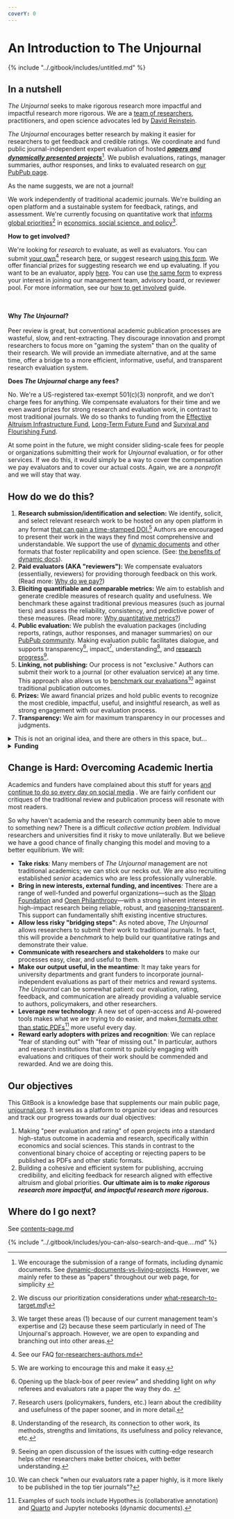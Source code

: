 ```yaml
---
coverY: 0
---
```


# An Introduction to The Unjournal

{% include "../.gitbook/includes/untitled.md" %}

## In a nutshell

_The Unjournal_ seeks to make rigorous research more impactful and impactful research more rigorous. We are a [team of researchers](https://www.unjournal.org/team), practitioners, and open science advocates led by [David Reinstein](https://www.davidreinstein.org/).&#x20;

_The Unjournal_ encourages better research by making it easier for researchers to get feedback and credible ratings. We coordinate and fund public journal-independent expert evaluation of hosted [_**papers and dynamically presented projects**_](#user-content-fn-1)[^1]. We publish evaluations, ratings, manager summaries, author responses, and links to evaluated research on [our PubPub page](https://unjournal.pubpub.org/).&#x20;

As the name suggests, we are not a journal!&#x20;

We work independently of traditional academic journals. We're building an open platform and a sustainable system for feedback, ratings, and assessment. We're currently focusing on quantitative work that [informs global priorities](#user-content-fn-2)[^2] in [economics, social science, and policy](#user-content-fn-3)[^3].



**How to get involved?**

We're looking for _research_ to evaluate, as well as evaluators. You can submit [your own](#user-content-fn-4)[^4] research [here](https://bit.ly/UJsubmit), or suggest research [using this form](https://coda.io/form/Suggesting-research_ddYqto0PuD0). We offer financial prizes for suggesting research we end up evaluating. If you want to be an evaluator, apply [here](https://coda.io/form/Join-the-Unjournal_dc3NLlpa-eq). You can use [the same form](https://coda.io/form/Join-the-Unjournal_dc3NLlpa-eq) to express your interest in joining our management team, advisory board, or reviewer pool. For more information, see our [how to get involved](https://globalimpact.gitbook.io/the-unjournal-project-and-communication-space/readme-1/call-for-participants-research) guide. &#x20;

\
\
**Why&#x20;**_**The Unjournal**_**?**\
\
Peer review is great, but conventional academic publication processes are wasteful, slow, and rent-extracting. They discourage innovation and prompt researchers to focus more on "gaming the system" than on the quality of their research. We will provide an immediate alternative, and at the same time, offer a bridge to a more efficient, informative, useful, and transparent research evaluation system.



**Does&#x20;**_**The Unjournal**_**&#x20;charge any fees?**

No. We're a US-registered tax-exempt 501(c)(3) nonprofit, and we don't charge fees for anything. We compensate evaluators for their time and we even award prizes for strong research and evaluation work, in contrast to most traditional journals. We do so thanks to funding from the [Effective Altruism Infrastructure Fund](https://funds.effectivealtruism.org/funds/ea-community), [Long-Term Future Fund](https://funds.effectivealtruism.org/funds/far-future) and [Survival and Flourishing Fund](https://survivalandflourishing.fund/).&#x20;

At some point in the future, we might consider sliding-scale fees for people or organizations submitting their work for _Unjournal_ evaluation, or for other services. If we do this, it would simply be a way to cover the compensation we pay evaluators and to cover our actual costs. Again, we are a _nonprofit_ and we will stay that way.

## How do we do this?

1. **Research submission/identification and selection:** We identify, solicit, and select relevant research work to be hosted on any open platform in any format [that can gain a time-stamped DOI.](#user-content-fn-5)[^5] Authors are encouraged to present their work in the ways they find most comprehensive and understandable. We support the use of [dynamic documents](https://berkeley-scf.github.io/tutorial-dynamic-docs/) and other formats that foster replicability and open science. (See: [the benefits of dynamic docs](../benefits-and-features/dynamic-documents-vs-living-projects/benefits-of-dynamic-documents.md)).&#x20;
2. **Paid evaluators (AKA "reviewers"):** We compensate evaluators (essentially, reviewers) for providing thorough feedback on this work. (Read more: [Why do we pay?](../policies-projects-evaluation-workflow/evaluation/why-pay-evaluators-reviewers.md))
3. **Eliciting quantifiable and comparable metrics:** We aim to establish and generate credible measures of research quality and usefulness. We benchmark these against traditional previous measures (such as journal tiers) and assess the reliability, consistency, and predictive power of these measures. (Read more: [Why quantitative metrics?](../policies-projects-evaluation-workflow/evaluation/guidelines-for-evaluators/why-these-guidelines.md#why-numerical-ratings))
4. **Public evaluation:** We publish the evaluation packages (including reports, ratings,  author responses, and manager summaries) on our [PubPub community](http://unjournal.pubpub.org).  Making evaluation public facilitates dialogue, and supports transparency[^6], impact[^7], understanding[^8], and [research progress](#user-content-fn-9)[^9].
5. **Linking, not publishing:** Our process is not "exclusive." Authors can submit their work to a journal (or other evaluation service) at any time. This approach also allows us to [benchmark our evaluations](#user-content-fn-10)[^10] against traditional publication outcomes.
6. **Prizes:** We award financial prizes and hold public events to recognize the most credible, impactful, useful, and insightful research, as well as strong engagement with our evaluation process.&#x20;
7. **Transparency:** We aim for maximum transparency in our processes and judgments.

<details>

<summary>This is not an original idea, and there are others in this space, but...</summary>

For example, this is closely related to ELife's ["Publish, Review, Curate" model](https://elifesciences.org/articles/64910); see their updated (Oct 2022) model [here](https://elifesciences.org/inside-elife/54d63486/elife-s-new-model-changing-the-way-you-share-your-research).  COS is also building a "[lifecycle journal](https://www.cos.io/lifecyclejournal)".  [PREReview](https://prereview.org/) promotes public journal-independent evaluation.  However, we cover a different research focus and make some different choices, discussed below. \
\
We also discuss other [parallel-partner-initiatives-and-resources](../parallel-partner-initiatives-and-resources/ "mention"), many of whom we are building partnerships with. However, we think we are the only group funded to do this in this particular research area/focus. We are also taking a different approach to previous efforts, including funding evaluation (see [why-pay-evaluators-reviewers.md](../policies-projects-evaluation-workflow/evaluation/why-pay-evaluators-reviewers.md "mention")) and asking for quantified ratings and predictions (see [guidelines-for-evaluators](../policies-projects-evaluation-workflow/evaluation/guidelines-for-evaluators/ "mention")).

</details>

<details>

<summary><strong>Funding</strong></summary>

29 Oct 2024: We have about a 9-12 month runway, which could be extended to cover our basic activities for a longer period. We are actively applying for grants and funding.&#x20;

Our current support comes from:

[survival-and-flourishing-fund-successful.md](../grants-and-proposals/survival-and-flourishing-fund-successful.md "mention"); funds deposited Summer 2023.\
\
[acx-ltff-grant-proposal-as-submitted-successfull](../grants-and-proposals/acx-ltff-grant-proposal-as-submitted-successfull/ "mention") grant (ACX passed it to the Long Term Future Fund, who awarded it). Extended through mid-2023.\
\
We have submitted some other grant applications; e.g., see our unsuccessful [_FTX application here_](../grants-and-proposals/unsuccessful-applications/ftx-future-fund-for-further-funding-unsuccessful.md)_;_ other grant applications are linked below. We are sharing these in the spirit of transparency.

</details>

## Change is Hard: Overcoming Academic Inertia

Academics and funders have complained about this stuff for years [and continue to do so every day on social media](https://docs.google.com/presentation/d/194u2NNvFSvc3IOfQwIrF5d4W3eFyW9GXrw_igWQOS3g/edit#slide=id.g15b6b3080d0_0_528) .  We are fairly confident our critiques of the traditional review and publication process will resonate with most readers.

So why haven't academia and the research community been able to move to something new? There is a difficult _collective action problem._ Individual researchers and universities find it risky to move unilaterally. But we believe we have a good chance of finally changing this model and moving to a better equilibrium.  We will:

* **Take risks**_:_ Many members of _The Unjournal_ management are not traditional academics; we can stick our necks out. We are also recruiting established _senior_ academics who are less professionally vulnerable.
* **Bring in new interests, external funding, and incentives**_:_ There are a range of well-funded and powerful organizations—such as the [Sloan Foundation](https://sloan.org/) and [Open Philanthropy](https://www.openphilanthropy.org/)—with a strong inherent interest in high-impact research being reliable, robust, and [reasoning-transparent](https://www.openphilanthropy.org/research/reasoning-transparency/). This support can fundamentally shift existing incentive structures.
* **Allow less risky "bridging steps"**: As noted above, _The Unjournal_ allows researchers to submit their work to traditional journals. In fact, this will provide a _benchmark_ to help build our quantitative ratings and demonstrate their value.
* **Communicate with researchers and stakeholders** to make our processes easy, clear, and useful to them.
* **Make our output useful, in the meantime**_:_ It may take years for university departments and grant funders to incorporate journal-independent evaluations as part of their metrics and reward systems. _The Unjournal_ can be somewhat patient: our evaluation, rating, feedback, and communication are already providing a valuable service to authors, policymakers, and other researchers.
* **Leverage new technology**_:_ A new set of open-access and AI-powered tools makes what we are trying to do easier, and makes[ formats other than static PDFs](#user-content-fn-11)[^11] more useful every day.
* **Reward early adopters with prizes and recognition**: We can replace "fear of standing out" with "fear of missing out." In particular, authors and research institutions that commit to publicly engaging with evaluations and critiques of their work should be commended and rewarded. And we are doing this.

## **Our objectives**

This GitBook is a knowledge base that supplements our main public page, [unjournal.org](https://unjournal.org). It serves as a platform to organize our ideas and resources and track our progress towards _our_ dual objectives:

1. Making "peer evaluation and rating" of open projects into a standard high-status outcome in academia and research, specifically within economics and social sciences. This stands in contrast to the conventional binary choice of accepting or rejecting papers to be published as PDFs and other static formats.
2. Building a cohesive and efficient system for publishing, accruing credibility, and eliciting feedback for research aligned with effective altruism and global priorities. **Our ultimate aim is to&#x20;**_**make rigorous research more impactful, and impactful research more rigorous**_**.**

## Where do I go next?

See [contents-page.md](contents-page.md "mention")

{% include "../.gitbook/includes/you-can-also-search-and-que....md" %}



[^1]: &#x20;We encourage the submission of a range of formats, including dynamic documents. See [dynamic-documents-vs-living-projects](../benefits-and-features/dynamic-documents-vs-living-projects/ "mention"). However, we mainly refer to these as "papers" throughout our web page, for simplicity&#x20;

[^2]: We discuss our prioritization considerations under [what-research-to-target.md](../policies-projects-evaluation-workflow/considering-projects/what-research-to-target.md "mention")\


[^3]: We target these areas (1) because of our current management team's expertise and (2) because these seem particularly in need of The Unjournal's approach. However, we are open to expanding and branching out into other areas.

[^4]: See our FAQ [for-researchers-authors.md](../faq-interaction/for-researchers-authors.md "mention")

[^5]: We are working to encourage this and make it easy.

[^6]: Opening up the black-box of peer review" and shedding light on _why_ referees and evaluators rate a paper the way they do.&#x20;

[^7]: Research users (policymakers, funders, etc.) learn about the credibility and usefulness of the paper sooner, and in more   detail.

[^8]: Understanding of the research, its connection to other work, its methods, strengths and limitations, its usefulness and policy relevance, etc.

[^9]: Seeing an open discussion of the issues with cutting-edge research helps other researchers make better choices, with better understanding.

[^10]: We can check "when our evaluators rate a paper highly, is it more likely to be published in the top tier journals"?

[^11]: Examples of such tools include Hypothes.is (collaborative annotation) and [Quarto](https://www.quarto.org) and Jupyter notebooks (dynamic documents).
